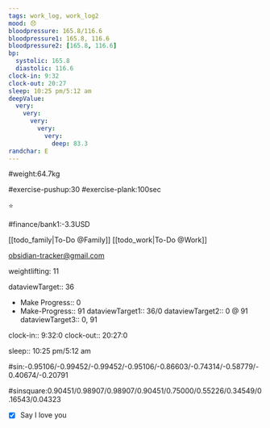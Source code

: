 ```yaml
---
tags: work_log, work_log2
mood: 😞
bloodpressure: 165.8/116.6
bloodpressure1: 165.8, 116.6
bloodpressure2: [165.8, 116.6]
bp:
  systolic: 165.8
  diastolic: 116.6
clock-in: 9:32
clock-out: 20:27
sleep: 10:25 pm/5:12 am
deepValue:
  very:
    very:
      very:
        very:
          very:
            deep: 83.3
randchar: E
---
```


#weight:64.7kg

#exercise-pushup:30
#exercise-plank:100sec

⭐

#finance/bank1:-3.3USD

[[todo_family|To-Do @Family]]
[[todo_work|To-Do @Work]]

obsidian-tracker@gmail.com

weightlifting: 11

dataviewTarget:: 36

- Make Progress:: 0
- Make-Progress:: 91
  dataviewTarget1:: 36/0
  dataviewTarget2:: 0 @ 91
  dataviewTarget3:: 0, 91

clock-in:: 9:32:0
clock-out:: 20:27:0

sleep:: 10:25 pm/5:12 am

#sin:-0.95106/-0.99452/-0.99452/-0.95106/-0.86603/-0.74314/-0.58779/-0.40674/-0.20791

#sinsquare:0.90451/0.98907/0.98907/0.90451/0.75000/0.55226/0.34549/0.16543/0.04323

- [x] Say I love you
